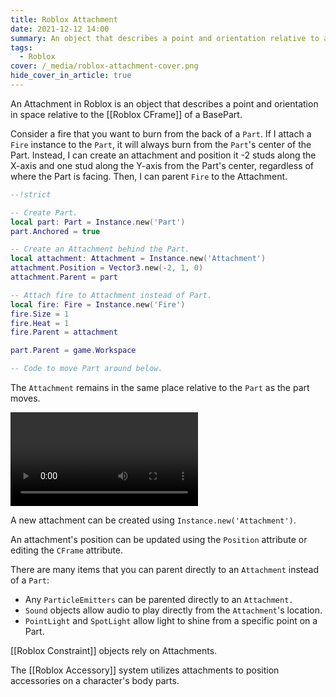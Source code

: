 ```yaml
---
title: Roblox Attachment
date: 2021-12-12 14:00
summary: An object that describes a point and orientation relative to a BasePart
tags:
  - Roblox
cover: /_media/roblox-attachment-cover.png
hide_cover_in_article: true
---
```


An Attachment in Roblox is an object that describes a point and orientation in space relative to the [[Roblox CFrame]] of a BasePart.

Consider a fire that you want to burn from the back of a `Part`. If I attach a `Fire` instance to the `Part`, it will always burn from the `Part`'s center of the Part. Instead, I can create an attachment and position it -2 studs along the X-axis and one stud along the Y-axis from the Part's center, regardless of where the Part is facing. Then, I can parent `Fire` to the Attachment.

```lua
--!strict

-- Create Part.
local part: Part = Instance.new('Part')
part.Anchored = true

-- Create an Attachment behind the Part.
local attachment: Attachment = Instance.new('Attachment')
attachment.Position = Vector3.new(-2, 1, 0)
attachment.Parent = part

-- Attach fire to Attachment instead of Part.
local fire: Fire = Instance.new('Fire')
fire.Size = 1
fire.Heat = 1
fire.Parent = attachment

part.Parent = game.Workspace

-- Code to move Part around below.
```

The `Attachment` remains in the same place relative to the `Part` as the part moves.

<video controls loop autoplay><source src="/_media/roblox-attachment.mp4" type="video/mp4"></video>

A new attachment can be created using `Instance.new('Attachment')`.

An attachment's position can be updated using the `Position` attribute or editing the `CFrame` attribute.

There are many items that you can parent directly to an `Attachment` instead of a `Part`:

* Any `ParticleEmitters` can be parented directly to an `Attachment.`
* `Sound` objects allow audio to play directly from the `Attachment`'s location.
* `PointLight` and `SpotLight` allow light to shine from a specific point on a Part.

[[Roblox Constraint]] objects rely on Attachments.

The [[Roblox Accessory]] system utilizes attachments to position accessories on a character's body parts.